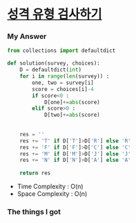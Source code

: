 # [성격 유형 검사하기](https://school.programmers.co.kr/learn/courses/30/lessons/118666)

### My Answer

```python
from collections import defaultdict

def solution(survey, choices):
    D = defaultdict(int)
    for i in range(len(survey)) : 
        one, two = survey[i]
        score = choices[i]-4
        if score<0 : 
            D[one]+=abs(score)
        elif score>0 : 
            D[two]+=abs(score)
            
    
    res = ''
    res += 'T' if D['T']>D['R'] else 'R'
    res += 'F' if D['F']>D['C'] else 'C'
    res += 'M' if D['M']>D['J'] else 'J'
    res += 'N' if D['N']>D['A'] else 'A'
    
    return res
```

* Time Complexity : O(n)
* Space Complexity : O(n)



### The things I got
